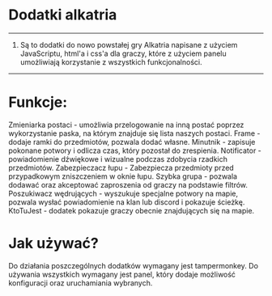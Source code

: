 # Dodatki alkatria
***
1. Są to dodatki do nowo powstałej gry Alkatria napisane z użyciem JavaScriptu, html'a i css'a dla graczy, które z użyciem panelu umożliwiają korzystanie z wszystkich funkcjonalności.
***
# Funkcje:
Zmieniarka postaci - umożliwia przelogowanie na inną postać poprzez wykorzystanie paska, na którym znajduje się lista naszych postaci.
Frame - dodaje ramki do przedmiotów, pozwala dodać własne.
Minutnik - zapisuje pokonane potwory i odlicza czas, który pozostał do zrespienia.
Notificator - powiadomienie dźwiękowe i wizualne podczas zdobycia rzadkich przedmiotów.
Zabezpieczacz łupu - Zabezpiecza przedmioty przed przypadkowym zniszczeniem w oknie łupu.
Szybka grupa - pozwala dodawać oraz akceptować zaproszenia od graczy na podstawie filtrów.
Poszukiwacz wędrujących - wyszukuje specjalne potwory na mapie, pozwala wysłać powiadomienie na klan lub discord i pokazuje ścieżkę.
KtoTuJest - dodatek pokazuje graczy obecnie znajdujących się na mapie.
# Jak używać?
Do działania poszczególnych dodatków wymagany jest tampermonkey. Do używania wszystkich wymagany jest panel, który dodaje możliwość konfiguracji oraz uruchamiania wybranych.
